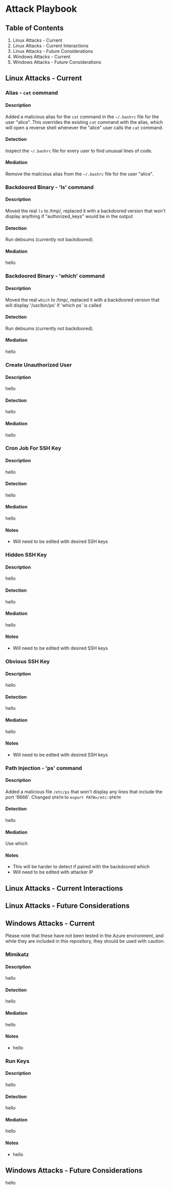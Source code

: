 # Attack Playbook
## Table of Contents
1. Linux Attacks - Current
2. Linux Attacks - Current Interactions
3. Linux Attacks - Future Considerations
4. Windows Attacks - Current
5. Windows Attacks - Future Considerations

## Linux Attacks - Current

### Alias - `cat` command
#### Description
Added a malicious alias for the `cat` command in the `~/.bashrc` file for the user "alice". This overrides the existing `cat` command with the alias, which will open a reverse shell whenever the "alice" user calls the `cat` command.
#### Detection
Inspect the `~/.bashrc` file for every user to find unusual lines of code.
#### Mediation
Remove the malicious alias from the `~/.bashrc` file for the user "alice".

### Backdoored Binary - 'ls' command
#### Description
Moved the real `ls` to /tmp/, replaced it with a backdoored version that won't display anything if "authorized_keys" would be in the output
#### Detection
Run debsums (currently not backdoored).
#### Mediation
hello

### Backdoored Binary - 'which' command
#### Description
Moved the real `which` to /tmp/, replaced it with a backdoored version that will display '/usr/bin/ps' if 'which ps' is called
#### Detection
Run debsums (currently not backdoored).
#### Mediation
hello

### Create Unauthorized User
#### Description
hello
#### Detection
hello
#### Mediation
hello

### Cron Job For SSH Key
#### Description
hello
#### Detection
hello
#### Mediation
hello
#### Notes
* Will need to be edited with desired SSH keys

### Hidden SSH Key
#### Description
hello
#### Detection
hello
#### Mediation
hello
#### Notes
* Will need to be edited with desired SSH keys

### Obvious SSH Key
#### Description
hello
#### Detection
hello
#### Mediation
hello
#### Notes
* Will need to be edited with desired SSH keys

### Path Injection - 'ps' command
#### Description
Added a malicious file `/etc/ps` that won't display any lines that include the port '6666'. Changed `$PATH` to  `export PATH=/etc:$PATH`
#### Detection
hello
#### Mediation
Use which
#### Notes
* This will be harder to detect if paired with the backdoored which
* Will need to be edited with attacker IP

## Linux Attacks - Current Interactions


## Linux Attacks - Future Considerations


## Windows Attacks - Current
Please note that these have not been tested in the Azure environment, and while they are included in this repository, they should be used with caution.
### Mimikatz
#### Description
hello
#### Detection
hello
#### Mediation
hello
#### Notes
* hello

### Run Keys
#### Description
hello
#### Detection
hello
#### Mediation
hello
#### Notes
* hello

## Windows Attacks - Future Considerations
hello
